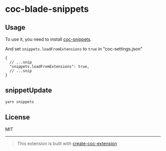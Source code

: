# coc-blade-snippets

## Usage

To use it, you need to install [coc-snippets](https://github.com/neoclide/coc-snippets).

And set `snippets.loadFromExtensions` to `true` in "coc-settings.json"

```jsonc
{
  // ...snip
  "snippets.loadFromExtensions": true,
  // ...snip
}
```

## snippetUpdate

```sh
yarn snippets
```

## License

MIT

---

> This extension is built with [create-coc-extension](https://github.com/fannheyward/create-coc-extension)
